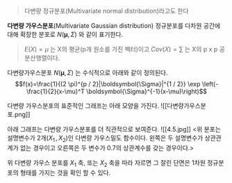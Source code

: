 >다변량 정규분포(Multivariate normal distribution)라고도 한다

**다변량 가우스분포**(Multivariate Gaussian distribution) 정규분포를 다차원 공간에 대해 확장한 분포로 $N({\boldsymbol {\mu }},\Sigma )$ 와 같이 표기한다.

>$E(X) = \mu$ 는 X의 평균(p개 원소를 가진 벡터)이고
>$Cov(X) = \sum$ 는 X의 p x p 공분산행렬이다.

다변량가우스분포 $N({\boldsymbol {\mu }},\Sigma )$ 는 수식적으로 아래와 같이 정의된다.
$$f(x)=\frac{1}{(2 \pi)^{p / 2}|\boldsymbol{\Sigma}|^{1 / 2}} \exp \left(-\frac{1}{2}(x-\mu)^T \boldsymbol{\Sigma}^{-1}(x-\mu)\right)$$


다변량 가우스분포의 표준적인 그래프는 아래 모양을 가진다.
![[다변량가우스분포.png]]

아래 그래프는 다변량 가우스분포를 더 직관적으로 보여준다.
![[4.5.jpg]]
<위 분포는 설명변수가 2개($X_1\,,\,X_2$)인 다변량 가우스밀도 함수이다. 왼쪽은 두 설명변수가 상관관계가 없는 경우이고 오른쪽은 두 변수가 0.7의 상관계수를 갖는 경우이다.>

위 다변량 가우스 분포를 $X_1$ 축, 또는 $X_2$ 축을 따라 자르면 그 잘린 단면은 1차원 정규분포의 형태를 가지는 것을 확인 할 수 있다. 
